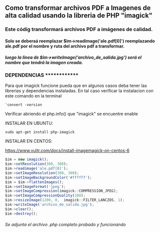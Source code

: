 ## Como transformar archivos PDF a Imagenes de alta calidad usando la libreria de PHP "imagick"


### Este códig transformará archivos PDF a imágenes de calidad.

#### Solo se deberaá reemplazar $im->readimage('ale.pdf[0]')  reemplazando ale.pdf por el nombre y ruta del archivo pdf a transformar.
##### luego la linea de $im->writeImage('archivo_de_salida.jpg')   será el nombre que tendrá la imagen creada.



### DEPENDENCIAS   ************

  Para que imagick funcione pueda que en algunos casos deba tener las librerias y dependencias instaladas.
   En tal caso verificar la instalacion con este comando en la terminal
   ```
   'convert -version
   ```
   Verificar abriendo el php.info() que  "imagick" se encuentre enable
  
   INSTALAR EN UBUNTU:
   ```
  sudo apt-get install php-imagick
  ```
  INSTALAR EN CENTOS:
  
  https://www.vultr.com/docs/install-imagemagick-on-centos-6
  
 





```javascript
$im = new imagick();
$im->setResolution(300, 300);
$im->readimage('ale.pdf[0]');
$im->setImageResolution(300, 300);
$im->setImageBackgroundColor('#ffffff');
$im = $im->flattenImages();
$im->setImageFormat('jpeg');
$im->setImageCompression(imagick::COMPRESSION_JPEG);
$im->setImageCompressionQuality(100);
$im->resizeImage(1200, 0,  imagick::FILTER_LANCZOS, 1); 
$im->writeImage('archivo_de_salida.jpg'); 
$im->clear(); 
$im->destroy();
```


###### Se adjunta el archivo .php completo probado y funcionando


